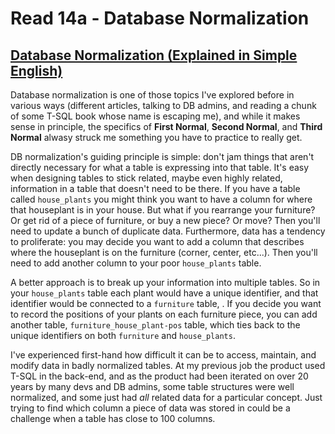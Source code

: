 # Read 14a - Database Normalization

## [Database Normalization (Explained in Simple English)](https://www.essentialsql.com/get-ready-to-learn-sql-database-normalization-explained-in-simple-english/)

Database normalization is one of those topics I've explored before in various ways (different articles, talking to DB admins, and reading a chunk of some T-SQL book whose name is escaping me), and while it makes sense in principle, the specifics of **First Normal**, **Second Normal**, and **Third Normal** alwasy struck me something you have to practice to really get.

DB normalization's guiding principle is simple: don't jam things that aren't directly necessary for what a table is expressing into that table. It's easy when designing tables to stick related, maybe even highly related, information in a table that doesn't need to be there. If you have a table called `house_plants` you might think you want to have a column for where that houseplant is in your house. But what if you rearrange your furniture? Or get rid of a piece of furniture, or buy a new piece? Or move? Then you'll need to update a bunch of duplicate data. Furthermore, data has a tendency to proliferate: you may decide you want to add a column that describes where the houseplant is on the furniture (corner, center, etc...). Then you'll need to add another column to your poor `house_plants` table.

A better approach is to break up your information into multiple tables. So in your `house_plants` table each plant would have a unique identifier, and that identifier would be connected to a `furniture` table, . If you decide you want to record the positions of your plants on each furniture piece, you can add another table, `furniture_house_plant-pos` table, which ties back to the unique identifiers on both `furniture` and `house_plants`.

I've experienced first-hand how difficult it can be to access, maintain, and modify data in badly normalized tables. At my previous job the product used T-SQL in the back-end, and as the product had been iterated on over 20 years by many devs and DB admins, some table structures were well normalized, and some just had *all* related data for a particular concept. Just trying to find which column a piece of data was stored in could be a challenge when a table has close to 100 columns.